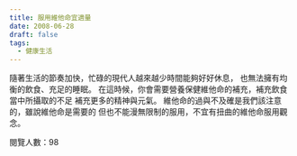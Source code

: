 ```yaml
---
title: 服用維他命宜適量
date: 2008-06-28
draft: false
tags:
  - 健康生活
---
```

隨著生活的節奏加快，忙碌的現代人越來越少時間能夠好好休息，
也無法擁有均衡的飲食、充足的睡眠。
在這時候，你會需要營養保健維他命的補充，補充飲食當中所攝取的不足
補充更多的精神與元氣。
維他命的過與不及確是我們該注意的，雖說維他命是需要的
但也不能漫無限制的服用，不宜有扭曲的維他命服用觀念。


閱覽人數：98